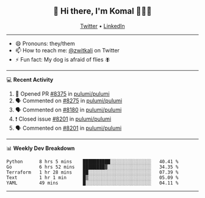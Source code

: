 <h2 align="center"> 👋 Hi there, I'm Komal 🧑🏾‍💻 </h2>
<p align="center">
    <a href="https://twitter.com/zwitkali">Twitter</a> •
    <a href="https://www.linkedin.com/in/komal-ali/">LinkedIn</a>
</p>

--------

- 😄 Pronouns: they/them
- 📫 How to reach me: [@zwitkali](https://twitter.com/zwitkali) on Twitter
- ⚡ Fun fact: My dog is afraid of flies 🪰

--------
💻 **Recent Activity**

<!--START_SECTION:activity-->
1. 💪 Opened PR [#8375](https://github.com/pulumi/pulumi/pull/8375) in [pulumi/pulumi](https://github.com/pulumi/pulumi)
2. 🗣 Commented on [#8275](https://github.com/pulumi/pulumi/issues/8275) in [pulumi/pulumi](https://github.com/pulumi/pulumi)
3. 🗣 Commented on [#8180](https://github.com/pulumi/pulumi/issues/8180) in [pulumi/pulumi](https://github.com/pulumi/pulumi)
4. ❗️ Closed issue [#8201](https://github.com/pulumi/pulumi/issues/8201) in [pulumi/pulumi](https://github.com/pulumi/pulumi)
5. 🗣 Commented on [#8201](https://github.com/pulumi/pulumi/issues/8201) in [pulumi/pulumi](https://github.com/pulumi/pulumi)
<!--END_SECTION:activity-->

--------

📊 **Weekly Dev Breakdown**
<!--START_SECTION:waka-->
```text
Python      8 hrs 5 mins    ██████████░░░░░░░░░░░░░░░   40.41 % 
Go          6 hrs 52 mins   ████████▓░░░░░░░░░░░░░░░░   34.35 % 
Terraform   1 hr 28 mins    ██░░░░░░░░░░░░░░░░░░░░░░░   07.39 % 
Text        1 hr 1 min      █▒░░░░░░░░░░░░░░░░░░░░░░░   05.09 % 
YAML        49 mins         █░░░░░░░░░░░░░░░░░░░░░░░░   04.11 % 
```
<!--END_SECTION:waka-->

--------
